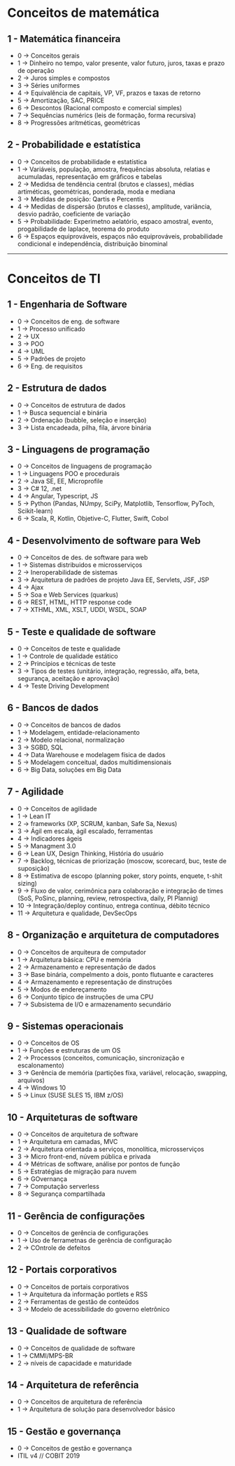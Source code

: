 # Conceitos de matemática
## 1 - Matemática financeira
- 0 -> Conceitos gerais
- 1 -> Dinheiro no tempo, valor presente, valor futuro, juros, taxas e prazo de operação
- 2 -> Juros simples e compostos
- 3 -> Séries uniformes
- 4 -> Equivalência de capitais, VP, VF, prazos e taxas de retorno
- 5 -> Amortização, SAC, PRICE
- 6 -> Descontos (Racional composto e comercial simples)
- 7 -> Sequências numérics (leis de formação, forma recursiva)
- 8 -> Progressões aritméticas, geométricas

## 2 - Probabilidade e estatística
- 0 -> Conceitos de probabilidade e estatística
- 1 -> Variáveis, população, amostra, frequências absoluta, relatias e acumuladas, representação em gráficos e tabelas
- 2 -> Medidsa de tendência central (brutos e classes), médias artiméticas, geométricas, ponderada, moda e mediana
- 3 -> Medidas de posição: Qartis e Percentis
- 4 -> Medidas de dispersão (brutos e classes), amplitude, variância, desvio padrão, coeficiente de variação
- 5 -> Probabilidade: Experimetno aelatório, espaco amostral, evento, progabilidade de laplace, teorema do produto
- 6 -> Espaços equiprováveis, espaços não equiprováveis, probabilidade condicional e independência, distribuição binominal

---
# Conceitos de TI
## 1 - Engenharia de Software
- 0 -> Conceitos de eng. de software
- 1 -> Processo unificado
- 2 -> UX
- 3 -> POO
- 4 -> UML
- 5 -> Padrões de projeto
- 6 -> Eng. de requisitos

## 2 - Estrutura de dados
- 0 -> Conceitos de estrutura de dados
- 1 -> Busca sequencial e binária
- 2 -> Ordenação (bubble, seleção e inserção)
- 3 -> Lista encadeada, pilha, fila, árvore binária

## 3 - Linguagens de programação
- 0 -> Conceitos de linguagens de programação
- 1 -> Linguagens POO e procedurais
- 2 -> Java SE, EE, Microprofile
- 3 -> C# 12, .net
- 4 -> Angular, Typescript, JS
- 5 -> Python (Pandas, NUmpy, SciPy, Matplotlib, Tensorflow, PyToch, Scikit-learn)
- 6 -> Scala, R, Kotlin, Objetive-C, Flutter, Swift, Cobol

## 4 - Desenvolvimento de software para Web
- 0 -> Conceitos de des. de software para web
- 1 -> Sistemas distribuidos e microsserviços
- 2 -> Ineroperabilidade de sistemas
- 3 -> Arquitetura de padrões de projeto Java EE, Servlets, JSF, JSP
- 4 -> Ajax
- 5 -> Soa e Web Services (quarkus)
- 6 -> REST, HTML, HTTP response code
- 7 -> XTHML, XML, XSLT, UDDI, WSDL, SOAP

## 5 - Teste e qualidade de software
- 0 -> Conceitos de teste e qualidade
- 1 -> Controle de qualidade estático
- 2 -> Princípios e técnicas de teste 
- 3 -> Tipos de testes (unitário, integração, regressão, alfa, beta, segurança, aceitação e aprovação)
- 4 -> Teste Driving Development

## 6 - Bancos de dados
- 0 -> Conceitos de bancos de dados
- 1 -> Modelagem, entidade-relacionamento
- 2 -> Modelo relacional, normalização
- 3 -> SGBD, SQL
- 4 -> Data Warehouse e modelagem física de dados
- 5 -> Modelagem conceitual, dados multidimensionais
- 6 -> Big Data, soluções em Big Data

## 7 - Agilidade
- 0 -> Conceitos de agilidade
- 1 -> Lean IT
- 2 -> frameworks (XP, SCRUM, kanban, Safe Sa, Nexus)
- 3 -> Ágil em escala, ágil escalado, ferramentas
- 4 -> Indicadores ágeis
- 5 -> Managment 3.0
- 6 -> Lean UX, Design Thinking, História do usuário
- 7 -> Backlog, técnicas de priorização (moscow, scorecard, buc, teste de suposição)
- 8 -> Estimativa de escopo (planning poker, story points, enquete, t-shit sizing)
- 9 -> Fluxo de valor, cerimônica para colaboração e integração de times  (SoS, PoSinc, planning, review, retrospectiva, daily, PI Plannig)
- 10 -> Integração/deploy contínuo, entrega contínua, débito técnico
- 11 -> Arquitetura e qualidade, DevSecOps

## 8 - Organização e arquitetura de computadores
- 0 -> Conceitos de arquiteura de computador
- 1 -> Arquitetura básica: CPU e memória
- 2 -> Armazenamento e representação de dados
- 3 -> Base binária, compelmento a dois, ponto flutuante e caracteres
- 4 -> Armazenamento e representação de dinstruções
- 5 -> Modos de endereçamento
- 6 -> Conjunto típico de instruções de uma CPU
- 7 -> Subsistema de I/O e armazenamento secundário

## 9 - Sistemas operacionais
- 0 -> Conceitos de OS
- 1 -> Funções e estruturas de um OS
- 2 -> Processos (conceitos, comunicação, sincronização e escalonamento)
- 3 -> Gerência de memória (partições fíxa, variável, relocação, swapping, arquivos)
- 4 -> Windows  10
- 5 -> Linux (SUSE SLES 15, IBM z/OS)

## 10 - Arquiteturas de software
- 0 -> Conceitos de arquitetura de software
- 1 -> Arquitetura em camadas, MVC
- 2 -> Arquitetura orientada a serviços, monolítica, microsserviços
- 3 -> Micro front-end, núvem pública e privada
- 4 -> Métricas de software, análise por pontos de função
- 5 -> Estratégias de migração para nuvem
- 6 -> GOvernança
- 7 -> Computação serverless
- 8 -> Segurança compartilhada

## 11 - Gerência de configurações
 - 0 -> Conceitos de gerência de configurações
 - 1 -> Uso de ferrametnas de gerência de configuração
 - 2 -> COntrole de defeitos

## 12 - Portais corporativos
- 0 -> Conceitos de portais corporativos
- 1 -> Arquitetura da informação portlets e RSS
- 2 -> Ferramentas de gestão de conteúdos
- 3 -> Modelo de acessibilidade do governo eletrônico

## 13 - Qualidade de software
- 0 -> Conceitos de qualidade de software
- 1 -> CMMI/MPS-BR
- 2 -> níveis de capacidade e maturidade

## 14 - Arquitetura de referência
- 0 -> Conceitos de arquitetura de referência
- 1 -> Arquitetura de solução para desenvolvedor básico

## 15 - Gestão e governança
- 0 -> Conceitos de gestão e governança
- ITIL v4 // COBIT 2019